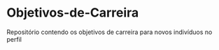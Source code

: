 # Objetivos-de-Carreira
Repositório contendo os objetivos de carreira para novos indivíduos no perfil
